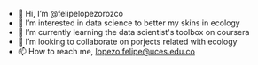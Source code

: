 - 👋 Hi, I’m @felipelopezorozco
- 👀 I’m interested in data science to better my skins in ecology
- 🌱 I’m currently learning the data scientist's toolbox on coursera
- 💞️ I’m looking to collaborate on porjects related with ecology
- 📫 How to reach me, lopezo.felipe@uces.edu.co

<!---
felipelopezorozco/felipelopezorozco is a ✨ special ✨ repository because its `README.md` (this file) appears on your GitHub profile.
You can click the Preview link to take a look at your changes.
--->
